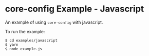 # core-config Example - Javascript

An example of using `core-config` with javascript.

To run the example:

```shell
$ cd examples/javascript
$ yarn
$ node example.js
```
